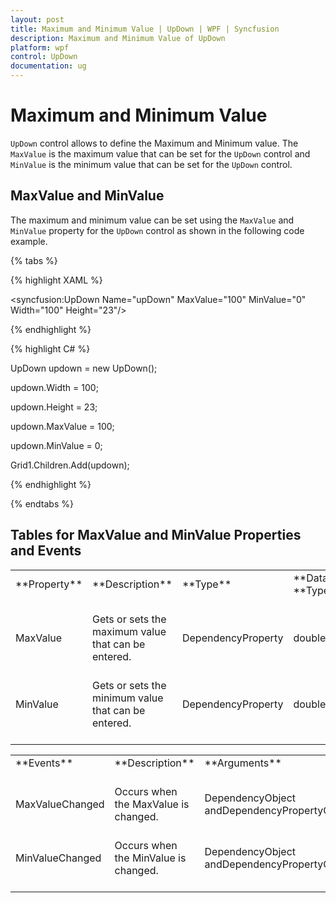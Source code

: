 ```yaml
---
layout: post
title: Maximum and Minimum Value | UpDown | WPF | Syncfusion
description: Maximum and Minimum Value of UpDown
platform: wpf
control: UpDown
documentation: ug
---
```


# Maximum and Minimum Value

`UpDown` control allows to define the Maximum and Minimum value. The `MaxValue` is the maximum value that can be set for the `UpDown` control and `MinValue` is the minimum value that can be set for the `UpDown` control. 

## MaxValue and MinValue

The maximum and minimum value can be set using the `MaxValue` and `MinValue` property for the `UpDown` control as shown in the following code example.

{% tabs %}

{% highlight XAML %}

<syncfusion:UpDown Name="upDown" MaxValue="100" MinValue="0" Width="100" Height="23"/>


{% endhighlight %}

{% highlight C# %}

UpDown updown = new UpDown();

updown.Width = 100;

updown.Height = 23;

updown.MaxValue = 100;

updown.MinValue = 0;

Grid1.Children.Add(updown);



{% endhighlight %}

{% endtabs %}

## Tables for MaxValue and MinValue Properties and Events

<table>
<tr>
<td>
**Property**<br/><br/></td><td>
**Description**<br/><br/></td><td>
**Type**<br/><br/></td><td>
**Data** **Type**<br/><br/></td></tr>
<tr>
<td>
MaxValue<br/><br/></td><td>
Gets or sets the maximum value that can be entered.<br/><br/></td><td>
DependencyProperty<br/><br/></td><td>
double<br/><br/></td></tr>
<tr>
<td>
MinValue<br/><br/></td><td>
Gets or sets the minimum value that can be entered.<br/><br/></td><td>
DependencyProperty<br/><br/></td><td>
double<br/><br/></td></tr>
</table>
<table>
<tr>
<td>
**Events**<br/><br/></td><td>
**Description**<br/><br/></td><td>
**Arguments**<br/><br/></td><td>
**Type**<br/><br/></td></tr>
<tr>
<td>
MaxValueChanged<br/><br/></td><td>
Occurs when the MaxValue is changed.<br/><br/></td><td>
DependencyObject andDependencyPropertyChangedEventArgs.<br/><br/></td><td>
PropertyChangedCallback<br/><br/></td></tr>
<tr>
<td>
MinValueChanged<br/><br/></td><td>
Occurs when the MinValue is changed.<br/><br/></td><td>
DependencyObject andDependencyPropertyChangedEventArgs.<br/><br/></td><td>
PropertyChangedCallback<br/><br/></td></tr>
</table>
